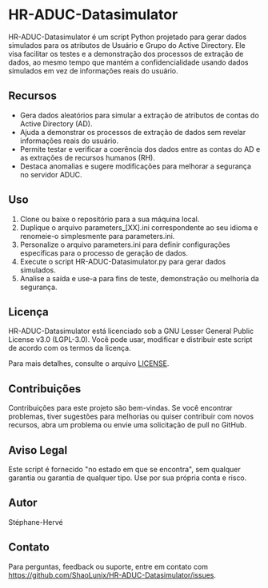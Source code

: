 # HR-ADUC-Datasimulator

HR-ADUC-Datasimulator é um script Python projetado para gerar dados simulados para os atributos de Usuário e Grupo do Active Directory. Ele visa facilitar os testes e a demonstração dos processos de extração de dados, ao mesmo tempo que mantém a confidencialidade usando dados simulados em vez de informações reais do usuário.

## Recursos

- Gera dados aleatórios para simular a extração de atributos de contas do Active Directory (AD).
- Ajuda a demonstrar os processos de extração de dados sem revelar informações reais do usuário.
- Permite testar e verificar a coerência dos dados entre as contas do AD e as extrações de recursos humanos (RH).
- Destaca anomalias e sugere modificações para melhorar a segurança no servidor ADUC.

## Uso

1. Clone ou baixe o repositório para a sua máquina local.
2. Duplique o arquivo parameters_[XX].ini correspondente ao seu idioma e renomeie-o simplesmente para parameters.ini.
3. Personalize o arquivo parameters.ini para definir configurações específicas para o processo de geração de dados.
4. Execute o script HR-ADUC-Datasimulator.py para gerar dados simulados.
5. Analise a saída e use-a para fins de teste, demonstração ou melhoria da segurança.

## Licença

HR-ADUC-Datasimulator está licenciado sob a GNU Lesser General Public License v3.0 (LGPL-3.0). Você pode usar, modificar e distribuir este script de acordo com os termos da licença.

Para mais detalhes, consulte o arquivo [LICENSE](https://github.com/ShaoLunix/HR-ADUC-Datasimulator/blob/main/LICENSE).

## Contribuições

Contribuições para este projeto são bem-vindas. Se você encontrar problemas, tiver sugestões para melhorias ou quiser contribuir com novos recursos, abra um problema ou envie uma solicitação de pull no GitHub.

## Aviso Legal

Este script é fornecido "no estado em que se encontra", sem qualquer garantia ou garantia de qualquer tipo. Use por sua própria conta e risco.

## Autor

Stéphane-Hervé

## Contato

Para perguntas, feedback ou suporte, entre em contato com https://github.com/ShaoLunix/HR-ADUC-Datasimulator/issues.
